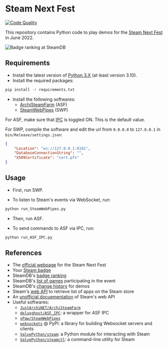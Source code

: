 # Steam Next Fest

[![Code Quality][codacy-image]][codacy]

This repository contains Python code to play demos for the [Steam Next Fest][steam-next-fest] in June 2022.

![Badge ranking at SteamDB][wiki-cover]

## Requirements

-   Install the latest version of [Python 3.X][python] (at least version 3.10).
-   Install the required packages:

```bash
pip install -r requirements.txt
```

- Install the following softwares:
  - [ArchiSteamFarm][github-ASF] (ASF)
  - [SteamWebPipes][github-SWP] (SWP)

For ASF, make sure that [IPC][wiki-ASF-IPC] is toggled ON.
This is the default value.

For SWP, compile the software and edit the url from `0.0.0.0` to `127.0.0.1` in `bin/Release/settings.json`:
```json
{
    "Location": "ws://127.0.0.1:8181",
    "DatabaseConnectionString": "",
    "X509Certificate": "cert.pfx"
}
```

## Usage

- First, run SWP.

- To listen to Steam's events via WebSocket, run:

```bash
python run_SteamWebPipes.py
```

- Then, run ASF.

- To send commands to ASF via IPC, run:

```bash
python run_ASF_IPC.py
```

## References

- The [official webpage][steam-next-fest] for the Steam Next Fest
- Your [Steam badge][your-steam-badge]
- SteamDB's [badge ranking][steamdb-badge-ranking]
- SteamDB's [list of games][steamdb-event-games] participating in the event
- SteamDB's [change history][steamdb-demo-history] for demos
- Steam's [web API][steam-api-calls] to retrieve list of apps on the Steam store
- An [unofficial docuementation][steam-api-doc] of Steam's web API
- Useful softwares:
  - [`JustArchiNET/ArchiSteamFarm`][github-ASF]
  - [`deluxghost/ASF_IPC`][asf-ipc-wrapper]: a wrapper for ASF IPC 
  - [`xPaw/SteamWebPipes`][github-SWP]
  - [`websockets`][pypi-websockets] @ PyPI: a library for building Websocket servers and clients
  - [`ValvePython/steam`][steam-python-package]: a Python module for interacting with Steam
  - [`ValvePython/steamctl`][steamctl-python]: a command-line utility for Steam

<!-- Definitions -->

[steam-next-fest]: <https://store.steampowered.com/sale/nextfest>
[python]: <https://www.python.org/downloads/>
[github-ASF]: <https://github.com/JustArchiNET/ArchiSteamFarm>
[github-SWP]: <https://github.com/xPaw/SteamWebPipes>
[wiki-ASF-IPC]: <https://github.com/JustArchiNET/ArchiSteamFarm/wiki/IPC>
[your-steam-badge]: <https://steamcommunity.com/my/badges/60>
[steamdb-badge-ranking]: <https://steamdb.info/badge/60/>
[steamdb-event-games]: <https://steamdb.info/sales/?event=3337742851854054341>
[steamdb-demo-history]: <https://steamdb.info/history/?filterkey=109>
[steam-api-calls]: <https://github.com/woctezuma/steam-store-snapshots>
[steam-api-doc]: <https://steamapi.xpaw.me/>
[asf-ipc-wrapper]: <https://github.com/deluxghost/ASF_IPC>
[pypi-websockets]: <https://pypi.org/project/websockets/>
[steam-python-package]: <https://github.com/ValvePython/steam>
[steamctl-python]: <https://github.com/ValvePython/steamctl>

[wiki-cover]: <https://github.com/woctezuma/steam-next-fest/wiki/img/level_1050_with_header.png>
[pyup]: <https://pyup.io/repos/github/woctezuma/steam-next-fest/>
[dependency-image]: <https://pyup.io/repos/github/woctezuma/steam-next-fest/shield.svg>
[python3-image]: <https://pyup.io/repos/github/woctezuma/steam-next-fest/python-3-shield.svg>
[codacy]: <https://app.codacy.com/gh/woctezuma/steam-next-fest/>
[codacy-image]: <https://api.codacy.com/project/badge/Grade/7a64d60f823a4c8bb38217055abf3cb1>

